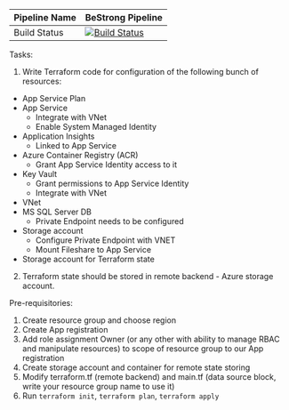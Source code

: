 | Pipeline Name          | BeStrong Pipeline                                                                                                                |
|------------------------|-----------------------------------------------------------------------------------------------------------------------------------------|
| Build Status           | [![Build Status](https://dev.azure.com/restico-devops/BeStrong/_apis/build/status%2FBeStrong%20Pipeline?branchName=main)](https://dev.azure.com/restico-devops/BeStrong/_build/latest?definitionId=9&branchName=main) |

Tasks: 

1) Write Terraform code for configuration of the following bunch of resources:

- App Service Plan
- App Service
  - Integrate with VNet
  - Enable System Managed Identity
- Application Insights
  - Linked to App Service
- Azure Container Registry (ACR)
  - Grant App Service Identity access to it
- Key Vault
  - Grant permissions to App Service Identity
  - Integrate with VNet
- VNet
- MS SQL Server DB
  - Private Endpoint needs to be configured
- Storage account
  - Configure Private Endpoint with VNET
  - Mount Fileshare to App Service
- Storage account for Terraform state

2) Terraform state should be stored in remote backend - Azure storage account.

Pre-requisitories:
1. Create resource group and choose region
2. Create App registration
3. Add role assignment Owner (or any other with ability to manage RBAC and manipulate resources) to scope of resource group to our App registration
4. Create storage account and container for remote state storing
5. Modify terraform.tf (remote backend) and main.tf (data source block, write your resource group name to use it)
6. Run `terraform init`, `terraform plan`, `terraform apply`
